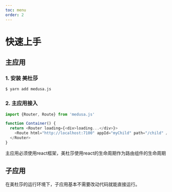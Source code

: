 ```yaml
---
toc: menu
order: 2
---
```


# 快速上手

## 主应用

### 1. 安装 美杜莎

```bash
$ yarn add medusa.js
```
### 2. 主应用接入

```js
import {Router, Route} from 'medusa.js'

function Container() {
  return <Router loading={<div>loading...</div>}>
    <Route html="http://localhost:7100" appId="myChild" path="/child" />
  </Router>
}

```

主应用必须使用react框架，美杜莎使用react的生命周期作为路由组件的生命周期

## 子应用
在美杜莎的运行环境下，子应用基本不需要改动代码就能直接运行。


